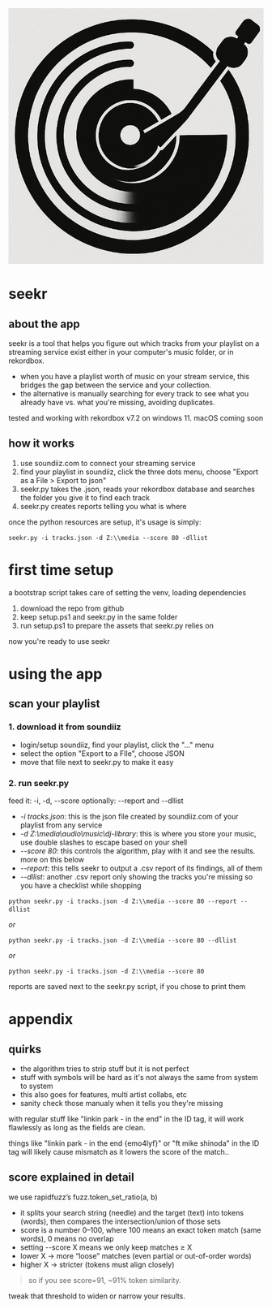 ![seekr logo](docs/logo.png)
# seekr
## about the app
seekr is a tool that helps you figure out which tracks from your playlist on a streaming service exist either in your computer's music folder, or in rekordbox.

- when you have a playlist worth of music on your stream service, this bridges the gap between the service and your collection.
- the alternative is  manually searching for every track to see what you already have vs. what you're missing, avoiding duplicates.

tested and working with rekordbox v7.2 on windows 11. macOS coming soon

## how it works
1. use soundiiz.com to connect your streaming service
2. find your playlist in soundiiz, click the three dots menu, choose "Export as a File > Export to json"
3. seekr.py takes the .json, reads your rekordbox database and searches the folder you give it to find each track
4. seekr.py creates reports telling you what is where

once the python resources are setup, it's usage is simply:
``` 
seekr.py -i tracks.json -d Z:\\media --score 80 -dllist
```

# first time setup
a bootstrap script takes care of setting the venv, loading dependencies

1. download the repo from github
2. keep setup.ps1 and seekr.py in the same folder
3. run setup.ps1 to prepare the assets that seekr.py relies on

now you're ready to use seekr

# using the app
## scan your playlist
### 1. download it from soundiiz
- login/setup soundiiz, find your playlist, click the "..." menu
- select the option "Export to a FIle", choose JSON
- move that file next to seekr.py to make it easy

### 2. run seekr.py
feed it: -i, -d, --score
optionally: --report and --dllist

- *-i tracks.json*: this is the json file created by soundiiz.com of your playlist from any service
- *-d Z:\\media\\audio\\music\\dj-library*: this is where you store your music, use double slashes to escape based on your shell
- *--score 80*: this controls the algorithm, play with it and see the results. more on this below
- *--report*: this tells seekr to output a .csv report of its findings, all of them
- *--dllist*: another .csv report only showing the tracks you're missing so you have a checklist while shopping

```
python seekr.py -i tracks.json -d Z:\\media --score 80 --report --dllist
```
*or*
```
python seekr.py -i tracks.json -d Z:\\media --score 80 --dllist
```
*or*
```
python seekr.py -i tracks.json -d Z:\\media --score 80
```

reports are saved next to the seekr.py script, if you chose to print them

# appendix
## quirks
- the algorithm tries to strip stuff but it is not perfect
- stuff with symbols will be hard as it's not always the same from system to system
- this also goes for features, multi artist collabs, etc
- sanity check those manualy when it tells you they're missing 

with regular stuff like "linkin park - in the end" in the ID tag, it will work flawlessly as long as the fields are clean. 

things like "linkin park - in the end {emo4lyf}" or "ft mike shinoda" in the ID tag will likely cause mismatch as it lowers the score of the match..

## score explained in detail
we use rapidfuzz’s fuzz.token_set_ratio(a, b)

- it splits your search string (needle) and the target (text) into tokens (words), then compares the intersection/union of those sets
- score is a number 0–100, where 100 means an exact token match (same words), 0 means no overlap
- setting --score X means we only keep matches ≥ X
- lower X -> more “loose” matches (even partial or out-of-order words)
- higher X -> stricter (tokens must align closely)

> so if you see score=91, ~91% token similarity. 

tweak that threshold to widen or narrow your results.